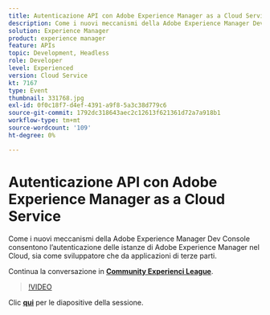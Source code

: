 ```yaml
---
title: Autenticazione API con Adobe Experience Manager as a Cloud Service
description: Come i nuovi meccanismi della Adobe Experience Manager Dev Console consentono l’autenticazione delle istanze di Adobe Experience Manager nel Cloud, sia come sviluppatore che da applicazioni di terze parti. Questa sessione è stata distribuita come parte dell’evento Contenuto Adobe Developers Live.
solution: Experience Manager
product: experience manager
feature: APIs
topic: Development, Headless
role: Developer
level: Experienced
version: Cloud Service
kt: 7167
type: Event
thumbnail: 331768.jpg
exl-id: 0f0c18f7-d4ef-4391-a9f8-5a3c38d779c6
source-git-commit: 1792dc318643aec2c12613f621361d72a7a918b1
workflow-type: tm+mt
source-wordcount: '109'
ht-degree: 0%

---
```


# Autenticazione API con Adobe Experience Manager as a Cloud Service

Come i nuovi meccanismi della Adobe Experience Manager Dev Console consentono l’autenticazione delle istanze di Adobe Experience Manager nel Cloud, sia come sviluppatore che da applicazioni di terze parti.

Continua la conversazione in **[Community Experienci League](https://adobe.ly/36Yd3v6)**.

>[!VIDEO](https://video.tv.adobe.com/v/331768/?quality=12&learn=on&hidetitle=true)

Clic **[qui](/help/adobe-developers-live/assets/api-authentication.pdf)** per le diapositive della sessione.
